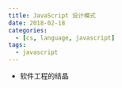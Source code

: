 ```yaml
---
title: JavaScript 设计模式
date: 2018-02-18
categories:
  - [cs, language, javascript]
tags:
  - javascript
---
```


- 软件工程的结晶
